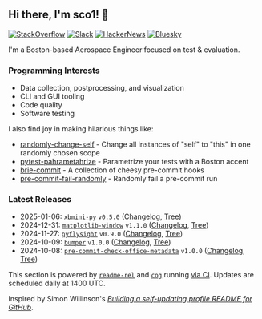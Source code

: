 ## Hi there, I'm sco1! 👋
[![StackOverflow](https://img.shields.io/badge/StackOverflow-sco1-F58025?logo=stackoverflow)](https://stackoverflow.com/users/2748311/excaza)
[![Slack](https://img.shields.io/badge/Boston%20Python-sco1-4A154B?logo=slack)](https://join.slack.com/t/bostonpython/shared_invite/zt-tnds065z-Ec_9XymfQFiPIVGXynyCjg)
[![HackerNews](https://img.shields.io/badge/HackerNews-sco1-F0652F?logo=stackoverflow)](https://news.ycombinator.com/user?id=sco1)
[![Bluesky](https://img.shields.io/badge/Bluesky-@sco1.bsky.social-brightgreen?logo=bluesky)](https://bsky.app/profile/sco1.bsky.social)

I'm a Boston-based Aerospace Engineer focused on test & evaluation.

### Programming Interests
* Data collection, postprocessing, and visualization
* CLI and GUI tooling
* Code quality
* Software testing

I also find joy in making hilarious things like:
* [randomly-change-self](https://github.com/sco1/randomly-change-self) - Change all instances of "self" to "this" in one randomly chosen scope
* [pytest-pahrametahrize](https://github.com/sco1/pytest-pahrametahrize) - Parametrize your tests with a Boston accent 
* [brie-commit](https://github.com/sco1/brie-commit) - A collection of cheesy pre-commit hooks
* [pre-commit-fail-randomly](https://github.com/sco1/pre-commit-fail-randomly) - Randomly fail a pre-commit run

### Latest Releases
<!-- [[[cog
import datetime as dt

import cog
from readme_rel.main import n_recent_releases, render_repos

rendered = render_repos(n_recent_releases())
cog.out(f"{rendered}")
]]] -->
* 2025-01-06: [`xbmini-py`](https://github.com/sco1/xbmini-py) `v0.5.0` ([Changelog](https://github.com/sco1/xbmini-py/releases/tag/v0.5.0), [Tree](https://github.com/sco1/xbmini-py/tree/v0.5.0))  
* 2024-12-31: [`matplotlib-window`](https://github.com/sco1/matplotlib-window) `v1.1.0` ([Changelog](https://github.com/sco1/matplotlib-window/releases/tag/v1.1.0), [Tree](https://github.com/sco1/matplotlib-window/tree/v1.1.0))  
* 2024-11-27: [`pyflysight`](https://github.com/sco1/pyflysight) `v0.9.0` ([Changelog](https://github.com/sco1/pyflysight/releases/tag/v0.9.0), [Tree](https://github.com/sco1/pyflysight/tree/v0.9.0))  
* 2024-10-09: [`bumper`](https://github.com/sco1/bumper) `v1.0.0` ([Changelog](https://github.com/sco1/bumper/releases/tag/v1.0.0), [Tree](https://github.com/sco1/bumper/tree/v1.0.0))  
* 2024-10-08: [`pre-commit-check-office-metadata`](https://github.com/sco1/pre-commit-check-office-metadata) `v1.0.0` ([Changelog](https://github.com/sco1/pre-commit-check-office-metadata/releases/tag/v1.0.0), [Tree](https://github.com/sco1/pre-commit-check-office-metadata/tree/v1.0.0))  
<!-- [[[end]]] -->

This section is powered by [`readme-rel`](https://github.com/sco1/readme-rel) and [`cog`](https://github.com/nedbat/cog) running [via CI](https://github.com/sco1/sco1/blob/master/.github/workflows/update_rel.yml). Updates are scheduled daily at 1400 UTC.

Inspired by Simon Willinson's [*Building a self-updating profile README for GitHub*](https://simonwillison.net/2020/Jul/10/self-updating-profile-readme/).
